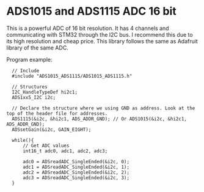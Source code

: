 # ADS1015 and ADS1115 ADC 16 bit

This is a powerful ADC of 16 bit resolution. It has 4 channels and communicating with STM32 through the I2C bus.
I recommend this due to its high resolution and cheap price. This library follows the same as Adafruit library of the same
ADC.

Program example:

```
  // Include
  #include "ADS1015_ADS1115/ADS1015_ADS1115.h"

  // Structures
  I2C_HandleTypeDef hi2c1;
  ADS1xx5_I2C i2c;

  // Declare the structure where we using GND as address. Look at the top of the header file for addresses.
  ADS1115(&i2c, &hi2c1, ADS_ADDR_GND); // Or ADS1015(&i2c, &hi2c1, ADS_ADDR_GND);
  ADSsetGain(&i2c, GAIN_EIGHT);

  while(){
      // Get ADC values
      int16_t adc0, adc1, adc2, adc3;

      adc0 = ADSreadADC_SingleEnded(&i2c, 0);
      adc1 = ADSreadADC_SingleEnded(&i2c, 1);
      adc2 = ADSreadADC_SingleEnded(&i2c, 2);
      adc3 = ADSreadADC_SingleEnded(&i2c, 3);
  }
```
